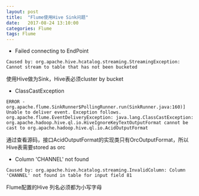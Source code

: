 ```yaml
---
layout: post
title:  "Flume使用Hive Sink问题"
date:   2017-08-24 13:10:00
categories: Flume
tags: Flume
---
```

* Failed connecting to EndPoint
``` shell
Caused by: org.apache.hive.hcatalog.streaming.StreamingException: Cannot stream to table that has not been bucketed
```
使用Hive做为Sink，Hive表必须cluster by bucket

* ClassCastException
``` shell
ERROR - org.apache.flume.SinkRunner$PollingRunner.run(SinkRunner.java:160)] Unable to deliver event. Exception follows.
org.apache.flume.EventDeliveryException: java.lang.ClassCastException:    
org.apache.hadoop.hive.ql.io.HiveIgnoreKeyTextOutputFormat cannot be cast to org.apache.hadoop.hive.ql.io.AcidOutputFormat
```
通过查看源码，接口AcidOutputFormat的实现类只有OrcOutputFormat，所以Hive表需要stored as orc

* Column 'CHANNEL' not found 
``` shell
Caused by: org.apache.hive.hcatalog.streaming.InvalidColumn: Column 'CHANNEL' not found in table for input field 81
```
Flume配置的Hive 列名必须都为小写字母
